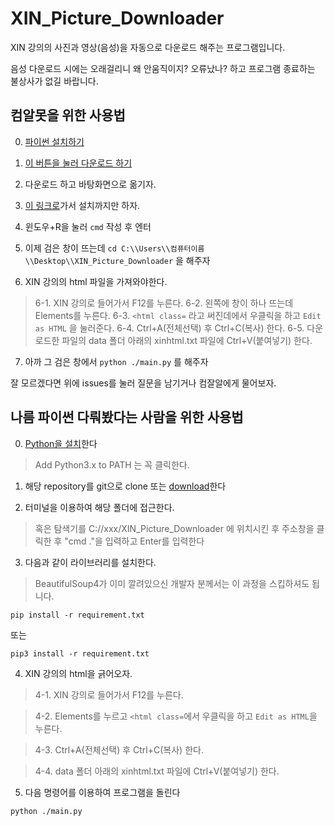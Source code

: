 # XIN_Picture_Downloader

XIN 강의의 사진과 영상(음성)을 자동으로 다운로드 해주는 프로그램입니다.

음성 다운로드 시에는 오래걸리니 왜 안움직이지? 오류났나? 하고 프로그램 종료하는 불상사가 없길 바랍니다.

## 컴알못을 위한 사용법

0. [파이썬 설치하기](https://wikidocs.net/8)

1. [이 버튼을 눌러 다운로드 하기](https://github.com/DetegiCE/XIN_Picture_Downloader/archive/master.zip)

2. 다운로드 하고 바탕화면으로 옮기자.

3. [이 링크로](https://studyhard24.tistory.com/234)가서 설치까지만 하자.

4. 윈도우+R을 눌러 ``cmd`` 작성 후 엔터

5. 이제 검은 창이 뜨는데 ``cd C:\\Users\\컴퓨터이름\\Desktop\\XIN_Picture_Downloader`` 을 해주자

6. XIN 강의의 html 파일을 가져와야한다.
> 6-1. XIN 강의로 들어가서 F12를 누른다.
> 6-2. 왼쪽에 창이 하나 뜨는데 Elements를 누른다.
> 6-3. ``<html class=`` 라고 써진데에서 우클릭을 하고 ``Edit as HTML`` 을 눌러준다.
> 6-4. Ctrl+A(전체선택) 후 Ctrl+C(복사) 한다. 
> 6-5. 다운로드한 파일의 data 폴더 아래의 xinhtml.txt 파일에 Ctrl+V(붙여넣기) 한다.

7. 아까 그 검은 창에서 ``python ./main.py`` 를 해주자

잘 모르겠다면 위에 issues를 눌러 질문을 남기거나 컴잘알에게 물어보자.

## 나름 파이썬 다뤄봤다는 사람을 위한 사용법

0. [Python을 설치](https://www.python.org/ftp/python/3.8.0/python-3.8.0.exe)한다
> Add Python3.x to PATH 는 꼭 클릭한다.

1. 해당 repository를 git으로 clone 또는 [download](https://github.com/DetegiCE/XIN_Picture_Downloader/archive/master.zip)한다

2. 터미널을 이용하여 해당 폴더에 접근한다.
> 혹은 탐색기를 C://xxx/XIN_Picture_Downloader 에 위치시킨 후 주소창을 클릭한 후 "cmd ."을 입력하고 Enter를 입력한다

3. 다음과 같이 라이브러리를 설치한다.
> BeautifulSoup4가 이미 깔려있으신 개발자 분께서는 이 과정을 스킵하셔도 됩니다.

```
pip install -r requirement.txt
```

또는

```
pip3 install -r requirement.txt
```

4. XIN 강의의 html을 긁어오자.

> 4-1. XIN 강의로 들어가서 F12를 누른다.

> 4-2. Elements를 누르고 ``<html class=``에서 우클릭을 하고 ``Edit as HTML``을 누른다.

> 4-3. Ctrl+A(전체선택) 후 Ctrl+C(복사) 한다. 

> 4-4. data 폴더 아래의 xinhtml.txt 파일에 Ctrl+V(붙여넣기) 한다.

5. 다음 명령어를 이용하여 프로그램을 돌린다

```python ./main.py```
